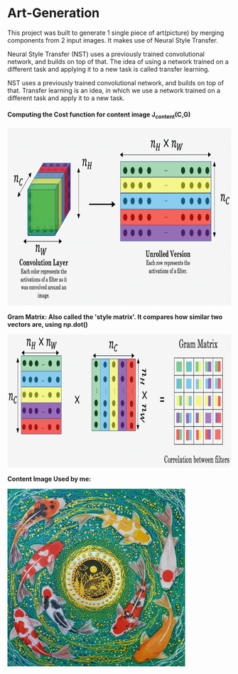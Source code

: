 # Art-Generation
This project was built to generate 1 single piece of art(picture) by merging components from 2 input images.
It makes use of Neural Style Transfer.

Neural Style Transfer (NST) uses a previously trained convolutional network, and builds on top of that. The idea of using a network trained on a different task and applying it to a new task is called transfer learning.

NST uses a previously trained convolutional network, and builds on top of that.
Transfer learning is an idea, in which we use a network trained on a different task and apply it to a new task.

#### Computing the Cost function for content image **J<sub>content</sub>(C,G)**
<img src="Images/NST_LOSS.png" style="width:800px;height:400px;">

**Gram Matrix: Also called the 'style matrix'. It compares how similar two vectors are, using np.dot()**

<img src="Images/NST_GM.png" style="width:900px;height:300px;">

**Content Image Used by me:**

<img src="Images/koifish.jpg" style="width:400px;height:400px;">



